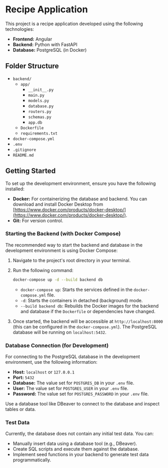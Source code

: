 # Recipe Application

This project is a recipe application developed using the following technologies:

* **Frontend:** Angular
* **Backend:** Python with FastAPI
* **Database:** PostgreSQL (in Docker)

## Folder Structure
* `backend/`
    * `app/`
        * `__init__.py`
        * `main.py`
        * `models.py`
        * `database.py`
        * `routers.py`
        * `schemas.py`
        * `app.db`
    * `Dockerfile`
    * `requirements.txt`
* `docker-compose.yml`
* `.env`
* `.gitignore`
* `README.md`

## Getting Started

To set up the development environment, ensure you have the following installed:

* **Docker:** For containerizing the database and backend. You can download and install Docker Desktop from [https://www.docker.com/products/docker-desktop/](https://www.docker.com/products/docker-desktop/).
* **Git:** For version control.

### Starting the Backend (with Docker Compose)

The recommended way to start the backend and database in the development environment is using Docker Compose:

1.  Navigate to the project's root directory in your terminal.
2.  Run the following command:

    ```bash
    docker-compose up -d --build backend db
    ```

    * `docker-compose up`: Starts the services defined in the `docker-compose.yml` file.
    * `-d`: Starts the containers in detached (background) mode.
    * `--build backend db`: Rebuilds the Docker images for the backend and database if the `Dockerfile` or dependencies have changed.

3.  Once started, the backend will be accessible at `http://localhost:8000` (this can be configured in the `docker-compose.yml`). The PostgreSQL database will be running on `localhost:5432`.

### Database Connection (for Development)

For connecting to the PostgreSQL database in the development environment, use the following information:

* **Host:** `localhost` or `127.0.0.1`
* **Port:** `5432`
* **Database:** The value set for `POSTGRES_DB` in your `.env` file.
* **User:** The value set for `POSTGRES_USER` in your `.env` file.
* **Password:** The value set for `POSTGRES_PASSWORD` in your `.env` file.

Use a database tool like DBeaver to connect to the database and inspect tables or data.

### Test Data

Currently, the database does not contain any initial test data. You can:

* Manually insert data using a database tool (e.g., DBeaver).
* Create SQL scripts and execute them against the database.
* Implement seed functions in your backend to generate test data programmatically.
